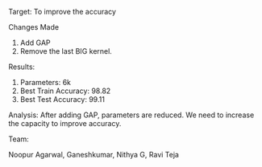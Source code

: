 Target: To improve the accuracy

Changes Made

1. Add GAP
2. Remove the last BIG kernel.

Results:

1. Parameters: 6k 
2. Best Train Accuracy: 98.82 
3. Best Test Accuracy: 99.11

Analysis: After adding GAP, parameters are reduced. We need to increase the capacity to improve accuracy.

Team:

Noopur Agarwal,
Ganeshkumar,
Nithya G,
Ravi Teja
